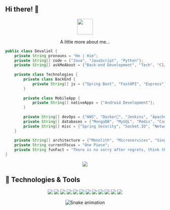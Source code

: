 ## Hi there! 👋

<p align="center">
  <img src="https://media.giphy.com/media/VgCDAzcKvsR6OM0uWg/giphy.gif" width="50">
</p>

<p align="center">
  A little more about me...
</p>

```java
public class Devaliel {
    private String pronouns = "He | Him";
    private String[] code = {"Java", "JavaScript", "Python"};
    private String[] askMeAbout = {"Back-end Development", "Tech", "CI/CD", "Networking"};
    
    private class Technologies {
        private class BackEnd {
            private String[] js = {"Spring Boot", "FastAPI", "Express"};
        }
        
        private class MobileApp {
            private String[] nativeApps = {"Android Development"};
        }
        
        private String[] devOps = {"AWS", "Docker🐳", "Jenkins", "Apache2"};
        private String[] databases = {"MongoDB", "MySQL", "Redis", "Cassandra"};
        private String[] misc = {"Spring Security", "Socket.IO", "Networking", "MTCNA"};
    }
    
    private String[] architecture = {"Monolith", "Microservices", "Single Page Applications", "Multi-platform Applications", "Serverless Applications"};
    private String currentFocus = "One Piece";
    private String funFact = "There is no sorry after regrets, think then act!";
}
```

<div align="center">
  <a href="https://github.com/Devaliel">
    <img src="https://github-readme-stats.vercel.app/api?username=devaliel&show_icons=true&theme=dracula&include_all_commits=true&count_private=true&hide=issues" />
  </a>
</div>

## 🔧 Technologies & Tools

<p align="center">
  <img src="https://img.shields.io/badge/OS-Linux-informational?style=flat&logo=linux&logoColor=white&color=6aa6f8">
  <img src="https://img.shields.io/badge/Editor-IntelliJ-informational?style=flat&logo=intellij-idea&logoColor=white&color=6aa6f8">
  <img src="https://img.shields.io/badge/Code-Java-informational?style=flat&logo=java&logoColor=white&color=6aa6f8">
  <img src="https://img.shields.io/badge/Code-AWS-informational?style=flat&logo=amazon-aws&logoColor=white&color=6aa6f8">
  <img src="https://img.shields.io/badge/Code-MongoDB-informational?style=flat&logo=mongodb&logoColor=white&color=6aa6f8">
  <img src="https://img.shields.io/badge/Code-Redis-informational?style=flat&logo=redis&logoColor=white&color=6aa6f8">
  <img src="https://img.shields.io/badge/Shell-Bash-informational?style=flat&logo=gnu-bash&logoColor=white&color=6aa6f8">
  <img src="https://img.shields.io/badge/Tools-PostgreSQL-informational?style=flat&logo=postgresql&logoColor=white&color=6aa6f8">
  <img src="https://img.shields.io/badge/Tools-MikroTik-informational?style=flat&logo=kubernetes&logoColor=white&color=6aa6f8">
  <img src="https://img.shields.io/badge/Tools-Docker-informational?style=flat&logo=docker&logoColor=white&color=6aa6f8">
  <img src="https://img.shields.io/badge/Tools-Kubernetes-informational?style=flat&logo=kubernetes&logoColor=white&color=6aa6f8">
  <img src="https://img.shields.io/badge/Tools-Jenkins-informational?style=flat&logo=jenkins&logoColor=white&color=6aa6f8">
</p>

<div align="center">
  <img src="https://github.com/devaliel/devaliel/blob/output/github-contribution-grid-snake.svg" alt="Snake animation">
</div>
